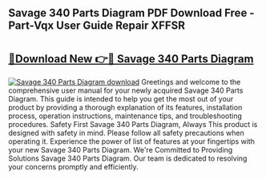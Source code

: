 ## Savage 340 Parts Diagram PDF Download Free - Part-Vqx User Guide Repair XFFSR

# <h2><a href="http://dfs5vv.blite.top/?on=Savage+340+Parts+Diagram">🔗Download New 👉🔴 Savage 340 Parts Diagram</a></h2>

[![Savage 340 Parts Diagram download](https://i.imgur.com/lujVjoI.png)](http://dfs5vv.blite.top/?on=Savage+340+Parts+Diagram)
Greetings and welcome to the comprehensive user manual for your newly acquired Savage 340 Parts Diagram. This guide is intended to help you get the most out of your product by providing a thorough explanation of its features, installation process, operation instructions, maintenance tips, and troubleshooting procedures. Safety First Savage 340 Parts Diagram, Always This product is designed with safety in mind. Please follow all safety precautions when operating it. Experience the power of list of features at your fingertips with your new Savage 340 Parts Diagram. We're Committed to Providing Solutions Savage 340 Parts Diagram. Our team is dedicated to resolving your concerns promptly and efficiently.
